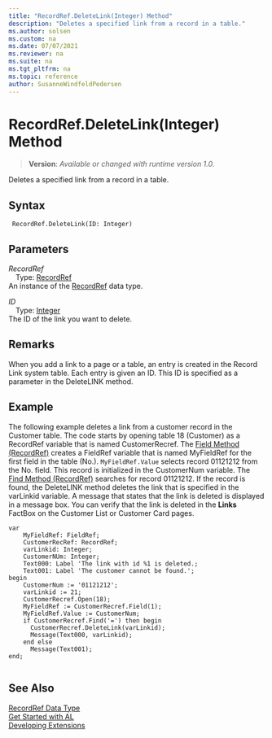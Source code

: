 ```yaml
---
title: "RecordRef.DeleteLink(Integer) Method"
description: "Deletes a specified link from a record in a table."
ms.author: solsen
ms.custom: na
ms.date: 07/07/2021
ms.reviewer: na
ms.suite: na
ms.tgt_pltfrm: na
ms.topic: reference
author: SusanneWindfeldPedersen
---
```

[//]: # (START>DO_NOT_EDIT)
[//]: # (IMPORTANT:Do not edit any of the content between here and the END>DO_NOT_EDIT.)
[//]: # (Any modifications should be made in the .xml files in the ModernDev repo.)
# RecordRef.DeleteLink(Integer) Method
> **Version**: _Available or changed with runtime version 1.0._

Deletes a specified link from a record in a table.


## Syntax
```AL
 RecordRef.DeleteLink(ID: Integer)
```
## Parameters
*RecordRef*  
&emsp;Type: [RecordRef](recordref-data-type.md)  
An instance of the [RecordRef](recordref-data-type.md) data type.  

*ID*  
&emsp;Type: [Integer](../integer/integer-data-type.md)  
The ID of the link you want to delete.  



[//]: # (IMPORTANT: END>DO_NOT_EDIT)

## Remarks  
 When you add a link to a page or a table, an entry is created in the Record Link system table. Each entry is given an ID. This ID is specified as a parameter in the DeleteLINK method.  
  
## Example  
 The following example deletes a link from a customer record in the Customer table. The code starts by opening table 18 \(Customer\) as a RecordRef variable that is named CustomerRecref. The [Field Method \(RecordRef\)](recordref-field-method.md) creates a FieldRef variable that is named MyFieldRef for the first field in the table \(No.\). `MyFieldRef.Value` selects record 01121212 from the No. field. This record is initialized in the CustomerNum variable. The [Find Method \(RecordRef\)](recordref-find-method.md) searches for record 01121212. If the record is found, the DeleteLINK method deletes the link that is specified in the varLinkid variable. A message that states that the link is deleted is displayed in a message box. You can verify that the link is deleted in the **Links** FactBox on the Customer List or Customer Card pages. 
   
```al
var
    MyFieldRef: FieldRef;
    CustomerRecRef: RecordRef;
    varLinkid: Integer;
    CustomerNUm: Integer;
    Text000: Label 'The link with id %1 is deleted.;
    Text001: Label 'The customer cannot be found.';
begin  
    CustomerNum := '01121212';  
    varLinkid := 21;  
    CustomerRecref.Open(18);  
    MyFieldRef := CustomerRecref.Field(1);  
    MyFieldRef.Value := CustomerNum;  
    if CustomerRecref.Find('=') then begin  
      CustomerRecref.DeleteLink(varLinkid);  
      Message(Text000, varLinkid);  
    end else
      Message(Text001);  
end;
  
```  

## See Also
[RecordRef Data Type](recordref-data-type.md)  
[Get Started with AL](../../devenv-get-started.md)  
[Developing Extensions](../../devenv-dev-overview.md)